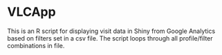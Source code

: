 # VLCApp
This is an R script for displaying visit data in Shiny from Google Analytics based on filters set in a csv file.  The script loops through all profile/filter combinations in file. 
